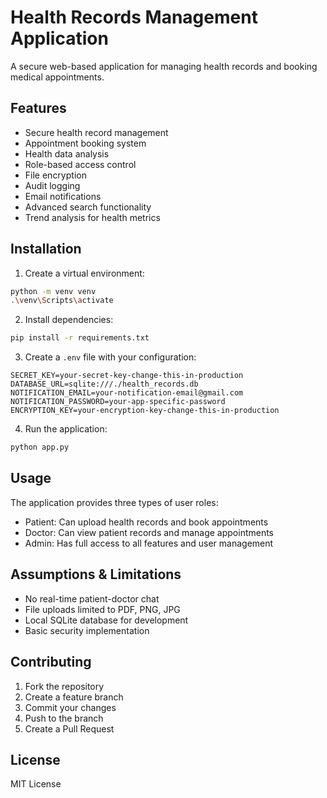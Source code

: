 # Health Records Management Application

A secure web-based application for managing health records and booking medical appointments.

## Features

- Secure health record management
- Appointment booking system
- Health data analysis
- Role-based access control
- File encryption
- Audit logging
- Email notifications
- Advanced search functionality
- Trend analysis for health metrics

## Installation

1. Create a virtual environment:
```bash
python -m venv venv
.\venv\Scripts\activate
```

2. Install dependencies:
```bash
pip install -r requirements.txt
```

3. Create a `.env` file with your configuration:
```
SECRET_KEY=your-secret-key-change-this-in-production
DATABASE_URL=sqlite:///./health_records.db
NOTIFICATION_EMAIL=your-notification-email@gmail.com
NOTIFICATION_PASSWORD=your-app-specific-password
ENCRYPTION_KEY=your-encryption-key-change-this-in-production
```

4. Run the application:
```bash
python app.py
```

## Usage

The application provides three types of user roles:
- Patient: Can upload health records and book appointments
- Doctor: Can view patient records and manage appointments
- Admin: Has full access to all features and user management

## Assumptions & Limitations

- No real-time patient-doctor chat
- File uploads limited to PDF, PNG, JPG
- Local SQLite database for development
- Basic security implementation

## Contributing

1. Fork the repository
2. Create a feature branch
3. Commit your changes
4. Push to the branch
5. Create a Pull Request

## License

MIT License
